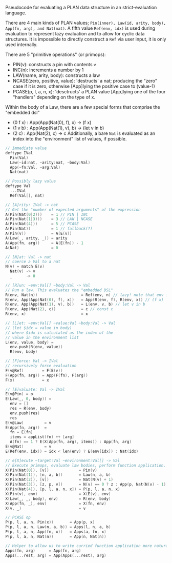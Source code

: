 
Pseudocode for evaluating a PLAN data structure in an strict-evaluation language.

There are 4 main kinds of PLAN values; `Pin(inner), Law(id, arity, body), App(fn, arg), and Nat(nat)`.
A fifth value `Ref(env, idx)` is used during evaluation to represent lazy evaluation and to allow for cyclic data structures. It is impossible to directly construct a `Ref` via user input, it is only used internally.

There are 5 "primitive operations" (or primops):
- PIN(v): constructs a pin with contents `v`
- INC(n): increments a number by 1
- LAW(name, arity, body): constructs a law
- NCASE(zero, positive, value): 'destructs' a nat; producing the "zero" case if it is zero, otherwise [App]lying the positive case to (value-1)
- PCASE(p, l, a, n, x): 'desctructs' a PLAN value [App]lying one of the four "handlers" depending on the type of x.

Within the body of a Law, there are a few special forms that comprise the "embedded dsl"
- (0 f x) : App(App(Nat(0), f), x) -> (f x)
- (1 v b) : App(App(Nat(1), v), b) -> (let v in b)
- (2 c)   : App(Nat(2), c)         -> c
Additionally, a bare `Nat` is evaluated as an index into the "environment" list of values, if possible.

```h
// Immediate value
deftype IVal
  Pin(Val)
  Law(~id:nat, ~arity:nat, ~body:Val)
  App(~fn:Val, ~arg:Val)
  Nat(nat)

// Possibly lazy value
deftype Val
  ...IVal
  Ref(Val[], nat)

// [A]rity: IVal -> nat
// Get the "number of expected arguments" of the expression
A(Pin(Nat(0|2)))    = 1 // PIN | INC
A(Pin(Nat(1|3)))    = 3 // LAW | NCASE
A(Pin(Nat(4)))      = 5 // PCASE
A(Pin(Nat))         = 1 // fallback(?)
A(Pin(v))           = A(E(v))
A(Law(_, arity, _)) = arity
A(App(fn, arg))     = A(E(fn)) - 1
A(Nat)              = 0

// [N]at: Val -> nat
// coerce a Val to a nat
N(v) = match E(v)
  Nat(v) -> v
  _      -> 0

// [R]un: ~env:Val[] ~body:Val -> Val
// Run a law. This evaluates the "embedded DSL"
R(env, Nat(n))                   = Ref(env, n) // lazy! note that env is mutable.
R(env, App(App(Nat(0), f), x))   = App(R(env, f), R(env, x)) // (f x)
R(env, App(App(Nat(1), v), b))   = L(env, v, b) // let v in b
R(env, App(Nat(2), c))           = c // const c
R(env, x)                        = x

// [L]et: ~env:Val[] ~value:Val ~body:Val -> Val
// (let $idx = value in body)
// where $idx is calculated as the index of the
// value in the environment list
L(env, value, body) =
  env.push(R(env, value))
  R(env, body)

// [F]orce: Val -> IVal
// recursively force evaluation
F(v@Ref)        = F(E(v))
F(App(fn, arg)) = App(F(fn), F(arg))
F(x)            = x

// [E]valuate: Val -> IVal
E(v@Pin) = o
E(Law(_, 0, body)) =
  env = []
  res = R(env, body)
  env.push(res)
  res
E(v@Law)         = v
E(App(fn, arg))  =
  fn = E(fn)
  items = appList(fn) ++ [arg]
  A(fn) == 1 ? E(X(App(fn, arg), items)) : App(fn, arg)
E(v@Nat)         = v
E(Ref(env, idx)) = idx < len(env) ? E(env[idx]) : Nat(idx)

// e[X]ecute ~target:Val ~environment:Val[] -> Val
// Execute primops, evaluate law bodies, perform function application.
X(Pin(Nat(0)), [v])             = Pin(v)
X(Pin(Nat(1)), [n, a, b])       = Law(n, a, b)
X(Pin(Nat(2)), [v])             = Nat(N(v) + 1)
X(Pin(Nat(3)), [z, p, v])       = N(v) == 0 ? z : App(p, Nat(N(v) - 1))
X(Pin(Nat(4)), [p, l, a, n, x]) = P(p, l, a, n, x)
X(Pin(v), env)                  = X(E(v), env)
X(Law(_, _, body), env)         = R(env, body)
X(App(fn, _), env)              = X(fn, env)
X(v, _)                         = v

// PCASE op
P(p, l, a, n, Pin(x))       = App(p, x)
P(p, l, a, n, Law(n, a, b)) = Apps(l, n, a, b)
P(p, l, a, n, App(fn, x))   = Apps(a, fn, x)
P(p, l, a, n, Nat(n))       = App(n, Nat(n))

// Helper to allow us to write curried function application more naturally
Apps(fn, arg)      = App(fn, arg)
Apps(...rest, arg) = App(Apps(...rest), arg)

```